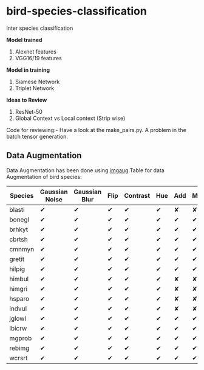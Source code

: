 # bird-species-classification
Inter species classification

**Model trained**
1) Alexnet features
2) VGG16/19 features

**Model in training**
1) Siamese Network
2) Triplet Network

**Ideas to Review**
1) ResNet-50 
2) Global Context vs Local context (Strip wise)

Code for reviewing:- 
Have a look at the make_pairs.py. A problem in the batch tensor generation.

## Data Augmentation
Data Augmentation has been done using [imgaug](https://imgaug.readthedocs.io/en/latest/source/augmenters.html#affine).Table for data Augmentation of bird species:

|Species| Gaussian Noise | Gaussian Blur|Flip|Contrast|Hue|Add|Multiply|Sharp|Affine|Total|
|--------------------|----------------| -------------|----|--------|---|---|--------|-----|------|-----|
|blasti| ✔|✔|✔|✔|✔|✘|✘|✘|✘|
|bonegl| ✔|✔|✔|✔|✔|✔|✔|✔|✔|
brhkyt | ✔|✔|✔|✔|✔|✔|✔|✔|✔|
cbrtsh| ✔|✔|✔|✔|✔|✔|✔|✔|✔|
cmnmyn| ✔|✔|✔|✔|✔|✔|✔|✔|✔|
gretit| ✔|✔|✔|✔|✔|✔|✔|✔|✔|
hilpig| ✔|✔|✔|✔|✔|✔|✔|✘|✘|
himbul| ✔|✔|✔|✔|✔|✘|✘|✘|✘|
himgri| ✔|✔|✔|✔|✔|✘|✘|✘|✘|
hsparo| ✔|✔|✔|✔|✔|✘|✘|✘|✘|
indvul| ✔|✔|✔|✔|✔|✘|✘|✘|✘|
jglowl| ✔|✔|✔|✔|✔|✔|✔|✔|✔|
lbicrw| ✔|✔|✔|✔|✔|✔|✔|✔|✔|
mgprob| ✔|✔|✔|✔|✔|✔|✔|✔|✔|
rebimg| ✔|✔|✔|✔|✔|✔|✔|✘|✘|
wcrsrt| ✔|✔|✔|✔|✔|✔|✔|✘|✘|
